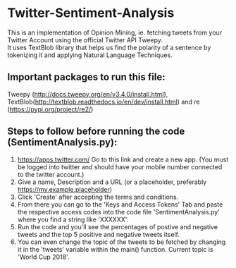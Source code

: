 # Twitter-Sentiment-Analysis

This is an implementation of Opinion Mining, ie. fetching tweets from your Twitter Account using the official Twitter API Tweepy.<br />
It uses TextBlob library that helps us find the polarity of a sentence by tokenizing it and applying Natural Language Techniques. <br />

## Important packages to run this file: 
Tweepy (http://docs.tweepy.org/en/v3.4.0/install.html), TextBlob(http://textblob.readthedocs.io/en/dev/install.html) and re (https://pypi.org/project/re2/) <br />

## Steps to follow before running the code (SentimentAnalysis.py): <br />
1. https://apps.twitter.com/ Go to this link and create a new app. (You must be logged into twitter and should have your mobile number connected to the twitter account.)<br />
2. Give a name, Description and a URL (or a placeholder, preferably https://my.example.placeholder)
3. Click 'Create' after accepting the terms and conditions.
4. From there you can go to the 'Keys and Access Tokens' Tab and paste the respective access codes into the code file 'SentimentAnalysis.py' where you find a string like 'XXXXXX'.<br />
5. Run the code and you'll see the percentages of postive and negative tweets and the top 5 positive and negative tweets itself. <br />
6. You can even change the topic of the tweets to be fetched by changing it in the 'tweets' variable within the main() function. Current topic is 'World Cup 2018'.<br />
